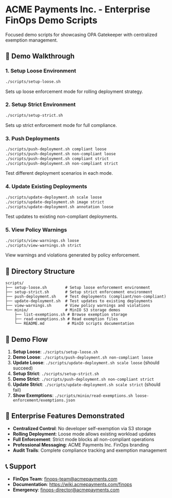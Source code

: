 # ACME Payments Inc. - Enterprise FinOps Demo Scripts

Focused demo scripts for showcasing OPA Gatekeeper with centralized exemption management.

## 🚀 Demo Walkthrough

### 1. Setup Loose Environment
```bash
./scripts/setup-loose.sh
```

Sets up loose enforcement mode for rolling deployment strategy.

### 2. Setup Strict Environment
```bash
./scripts/setup-strict.sh
```

Sets up strict enforcement mode for full compliance.

### 3. Push Deployments
```bash
./scripts/push-deployment.sh compliant loose
./scripts/push-deployment.sh non-compliant loose
./scripts/push-deployment.sh compliant strict
./scripts/push-deployment.sh non-compliant strict
```

Test different deployment scenarios in each mode.

### 4. Update Existing Deployments
```bash
./scripts/update-deployment.sh scale loose
./scripts/update-deployment.sh image strict
./scripts/update-deployment.sh annotation loose
```

Test updates to existing non-compliant deployments.

### 5. View Policy Warnings
```bash
./scripts/view-warnings.sh loose
./scripts/view-warnings.sh strict
```

View warnings and violations generated by policy enforcement.

## 📁 Directory Structure

```
scripts/
├── setup-loose.sh        # Setup loose enforcement environment
├── setup-strict.sh       # Setup strict enforcement environment
├── push-deployment.sh    # Test deployments (compliant/non-compliant)
├── update-deployment.sh  # Test updates to existing deployments
├── view-warnings.sh      # View policy warnings and violations
└── minio/                # MinIO S3 storage demos
    ├── list-exemptions.sh # Browse exemption storage
    ├── read-exemptions.sh # Read exemption files
    └── README.md          # MinIO scripts documentation
```

## 🎯 Demo Flow

1. **Setup Loose**: `./scripts/setup-loose.sh`
2. **Demo Loose**: `./scripts/push-deployment.sh non-compliant loose`
3. **Update Loose**: `./scripts/update-deployment.sh scale loose` (should succeed)
4. **Setup Strict**: `./scripts/setup-strict.sh`
5. **Demo Strict**: `./scripts/push-deployment.sh non-compliant strict`
6. **Update Strict**: `./scripts/update-deployment.sh scale strict` (should fail)
7. **Show Exemptions**: `./scripts/minio/read-exemptions.sh loose-enforcement/exemptions.json`

## 🏦 Enterprise Features Demonstrated

- **Centralized Control**: No developer self-exemption via S3 storage
- **Rolling Deployment**: Loose mode allows existing workload updates
- **Full Enforcement**: Strict mode blocks all non-compliant operations
- **Professional Messaging**: ACME Payments Inc. FinOps branding
- **Audit Trails**: Complete compliance tracking and exemption management

## 📞 Support

- **FinOps Team**: finops-team@acmepayments.com
- **Documentation**: https://wiki.acmepayments.com/finops
- **Emergency**: finops-director@acmepayments.com

